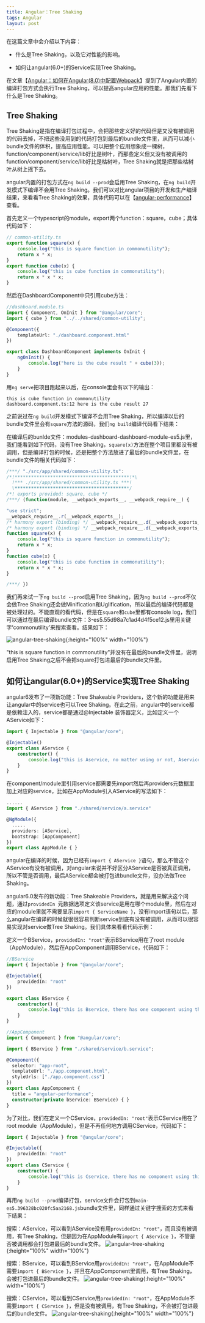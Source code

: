 ```yaml
---
title: Angular：Tree Shaking
tags: Angular
layout: post
---
```


在这篇文章中会介绍以下内容：

- 什么是Tree Shaking，以及它对性能的影响。

- 如何让angular(6.0+)的Service实现Tree Shaking。


在文章【[Angular：如何在Angular(8.0)中配置Webpack](https://limeii.github.io/2019/08/angular-customize-webpack/)】提到了Angular内置的编译打包方式会执行Tree Shaking，可以提高angular应用的性能。那我们先看下什么是Tree Shaking。

## Tree Shaking

Tree Shaking是指在编译打包过程中，会把那些定义好的代码但是又没有被调用的代码去掉，不把这些没用到的代码打包到最后的bundle文件里，从而可以减小bundle文件的体积，提高应用性能。可以把整个应用想象成一棵树，function/component/service/lib好比是树叶，而那些定义但又没有被调用的function/component/service/lib好比是枯树叶，Tree Shaking就是把那些枯树叶从树上摇下去。


angular内置的打包方式在```ng build --prod```会启用Tree Shaking，在```ng build```开发模式下编译不会用Tree Shaking。我们可以对比angular项目的开发和生产编译结果，来看看Tree Shaking的效果，具体代码可以在【[angular-performance](https://github.com/LiMeii/angular-performance)】查看。


首先定义一个typescript的module，export两个function：square，cube；具体代码如下：

```ts
// common-utility.ts
export function square(x) {
    console.log("this is square function in commonutility");
    return x * x;
}
export function cube(x) {
    console.log("this is cube function in commonutility");
    return x * x * x;
}
```

然后在DashboardComponent中只引用cube方法：

```ts
//dashboard.module.ts
import { Component, OnInit } from "@angular/core";
import { cube } from "../../shared/common-utility";

@Component({
    templateUrl: "./dashboard.component.html"
})

export class DashboardComponent implements OnInit {
    ngOnInit() {
        console.log("here is the cube result " + cube(3));
    }
}
```
用```ng serve```把项目跑起来以后，在console里会有以下的输出：

```
this is cube function in commonutility
dashboard.component.ts:12 here is the cube result 27
```

之前说过在```ng build```开发模式下编译不会用Tree Shaking，所以编译以后的bundle文件里会有```square```方法的源码，我们```ng build```编译代码看下结果：


在编译后的bunlde文件：modules-dashboard-dashboard-module-es5.js里，我们能看到如下代码，没有Tree Shaking，```square(x)```方法在整个项目里都没有被调用，但是编译打包的时候，还是把整个方法放进了最后的bundle文件里，在bundle文件的相关代码如下：

```js
/***/ "./src/app/shared/common-utility.ts":
/*!******************************************!*\
  !*** ./src/app/shared/common-utility.ts ***!
  \******************************************/
/*! exports provided: square, cube */
/***/ (function(module, __webpack_exports__, __webpack_require__) {

"use strict";
__webpack_require__.r(__webpack_exports__);
/* harmony export (binding) */ __webpack_require__.d(__webpack_exports__, "square", function() { return square; });
/* harmony export (binding) */ __webpack_require__.d(__webpack_exports__, "cube", function() { return cube; });
function square(x) {
    console.log("this is square function in commonutility");
    return x * x;
}
function cube(x) {
    console.log("this is cube function in commonutility");
    return x * x * x;
}

/***/ })
```

我们再来试一下```ng build --prod```启用Tree Shaking，因为```ng build --prod```不仅会做Tree Shaking还会做Minification和Uglification，所以最后的编译代码都是被处理过的。不能直观的看代码，但是在```square```和```cube```里都有console log，我们可以通过在最后编译bundle文件：3-es5.55d98a7c1ad4d4f5ce12.js里用关键字‘commonutility’来搜索查看。结果如下：

![angular-tree-shaking](https://limeii.github.io/assets/images/posts/angular/angular-tree-shaking01.png){:height="100%" width="100%"}

"this is square function in commonutility"并没有在最后的bundle文件里，说明启用Tree Shaking之后不会把square打包进最后的bundle文件里。

## 如何让angular(6.0+)的Service实现Tree Shaking

angular6发布了一项新功能：Tree Shakeable Providers，这个新的功能是用来让angular中的service也可以Tree Shaking。在此之前，angular中的service都是依赖注入的，service都是通过@Injectable 装饰器定义，比如定义一个AService如下：

```ts
import { Injectable } from "@angular/core";

@Injectable()
export class AService {
    constructor() {
        console.log("this is Aservice, no matter using or not, Aservice will awalys be bundled.");
    }
}
```
在component/module里引用service都需要先import然后再providers元数据里加上对应的service，比如在AppModule引入AService的写法如下：

```ts
......
import { AService } from "./shared/service/a.service"

@NgModule({
  .....
  providers: [AService],
  bootstrap: [AppComponent]
})
export class AppModule { }
```

angular在编译的时候，因为已经有```import { AService }```语句，那么不管这个AService有没有被调用，对angular来说并不好区分AService是否被真正调用，所以不管是否调用，最后AService都会被打包进bundle文件，没办法做Tree Shaking。


angular6.0发布的新功能：Tree Shakeable Providers，就是用来解决这个问题，通过```providedIn ```元数据选项定义该service是用在哪个module里，然后在对应的module里就不需要显示```import { ServiceName }```，没有import语句以后，那么angular在编译的时候就很很容易判断service到底有没有被调用，从而可以很容易实现对service做Tree Shaking。我们具体来看看代码示例：


定义一个BService，```providedIn: "root"```表示BService用在了root module（AppModule），然后在AppComponent调用BService，代码如下：

```ts
//BService
import { Injectable } from "@angular/core";

@Injectable({
    providedIn: "root"
})

export class BService {
    constructor() {
        console.log("this is Bservice, there has one component using this, so Bservice will be bundled");
    }
}
```

```ts
//AppComponent
import { Component } from "@angular/core";

import { BService } from "./shared/service/b.service";

@Component({
  selector: "app-root",
  templateUrl: "./app.component.html",
  styleUrls: ["./app.component.css"]
})
export class AppComponent {
  title = "angular-performance";
  constructor(private bService: BService) { }
}
```

为了对比，我们在定义一个CService，```providedIn: "root"```表示CService用在了root module（AppModule），但是不再任何地方调用CService，代码如下：

```ts
import { Injectable } from "@angular/core";

@Injectable({
    providedIn: "root"
})
export class CService {
    constructor() {
        console.log("this is Cservice, there has no component using this, so Cservice won't be bundled.");
    }
}
```

再用```ng build --prod```编译打包，service文件会打包到```main-es5.396328bc020fc5aa2168.js```bundle文件里，同样通过关键字搜索的方式来看下结果：


搜索：AService，可以看到AService没有用```providedIn: "root"```，而且没有被调用，有Tree Shaking，但是因为在AppModule有```import { AService }```，不管是否被调用都会打包进最后的bundle文件。
![angular-tree-shaking](https://limeii.github.io/assets/images/posts/angular/angular-tree-shaking02.png){:height="100%" width="100%"}

搜索：BService，可以看到BService用```providedIn: "root"```，在AppModule不需要```import { BService }```，并且在AppComponent里调用，有Tree Shaking，会被打包进最后的bundle文件。
![angular-tree-shaking](https://limeii.github.io/assets/images/posts/angular/angular-tree-shaking03.png){:height="100%" width="100%"}

搜索：CService，可以看到CService用```providedIn: "root"```，在AppModule不需要```import { CService }```，但是没有被调用，有Tree Shaking，不会被打包进最后的bundle文件。
![angular-tree-shaking](https://limeii.github.io/assets/images/posts/angular/angular-tree-shaking04.png){:height="100%" width="100%"}
